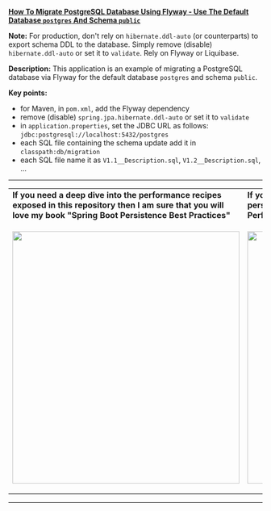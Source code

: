 **[How To Migrate PostgreSQL Database Using Flyway - Use The Default Database `postgres` And Schema `public`](https://github.com/AnghelLeonard/Hibernate-SpringBoot/tree/master/HibernateSpringBootFlywayPostgreSQLQuick)**

**Note:** For production, don't rely on `hibernate.ddl-auto` (or counterparts) to export schema DDL to the database. Simply remove (disable) `hibernate.ddl-auto` or set it to `validate`. Rely on Flyway or Liquibase.

**Description:** This application is an example of migrating a PostgreSQL database via Flyway for the default database `postgres` and schema `public`. 

**Key points:**
- for Maven, in `pom.xml`, add the Flyway dependency
- remove (disable) `spring.jpa.hibernate.ddl-auto` or set it to `validate`
- in `application.properties`, set the JDBC URL as follows: `jdbc:postgresql://localhost:5432/postgres`
- each SQL file containing the schema update add it in `classpath:db/migration`
- each SQL file name it as `V1.1__Description.sql`, `V1.2__Description.sql`, ...

-----------------------------------------------------------------------------------------------------------------------    
<table>
     <tr><td><b>If you need a deep dive into the performance recipes exposed in this repository then I am sure that you will love my book "Spring Boot Persistence Best Practices"</b></td><td><b>If you need a hand of tips and illustrations of 100+ Java persistence performance issues then "Java Persistence Performance Illustrated Guide" is for you.</b></td></tr>
     <tr><td>
<a href="https://www.apress.com/us/book/9781484256251"><p align="left"><img src="https://github.com/AnghelLeonard/Hibernate-SpringBoot/blob/master/Spring%20Boot%20Persistence%20Best%20Practices.jpg" height="500" width="450"/></p></a>
</td><td>
<a href="https://leanpub.com/java-persistence-performance-illustrated-guide"><p align="right"><img src="https://github.com/AnghelLeonard/Hibernate-SpringBoot/blob/master/Java%20Persistence%20Performance%20Illustrated%20Guide.jpg" height="500" width="450"/></p></a>
</td></tr></table>

-----------------------------------------------------------------------------------------------------------------------    

